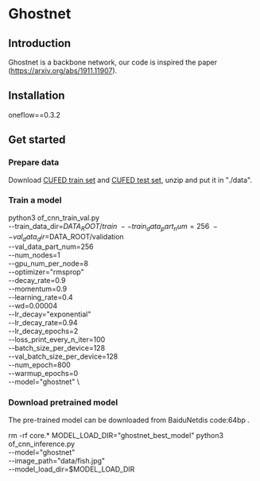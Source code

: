 # Ghostnet                                                                                                                       
 
## Introduction
Ghostnet is a backbone network, our code is inspired the paper (https://arxiv.org/abs/1911.11907).
 
## Installation
oneflow==0.3.2<br>


## Get started
 
### Prepare data
Download [CUFED train set](https://drive.google.com/drive/folders/1hGHy36XcmSZ1LtARWmGL5OK1IUdWJi3I) and [CUFED test set](https://drive.google.com/file/d/1Fa1mopExA9YGG1RxrCZZn7QFTYXLx6ph/view), unzip and put it in "./data".

### Train a model
 python3 of_cnn_train_val.py \
    --train_data_dir=$DATA_ROOT/train \
    --train_data_part_num=256 \
    --val_data_dir=$DATA_ROOT/validation \
    --val_data_part_num=256 \
    --num_nodes=1 \
    --gpu_num_per_node=8 \
    --optimizer="rmsprop"  \
    --decay_rate=0.9 \
    --momentum=0.9 \
    --learning_rate=0.4 \
    --wd=0.00004 \
    --lr_decay="exponential" \
    --lr_decay_rate=0.94 \
    --lr_decay_epochs=2 \
    --loss_print_every_n_iter=100 \
    --batch_size_per_device=128 \
    --val_batch_size_per_device=128 \
    --num_epoch=800 \
    --warmup_epochs=0 \
    --model="ghostnet" \

### Download pretrained model
  The pre-trained model can be downloaded from BaiduNetdis code:64bp .
  
  rm -rf core.* 
  MODEL_LOAD_DIR="ghostnet_best_model"
  python3 of_cnn_inference.py \
    --model="ghostnet" \
    --image_path="data/fish.jpg" \
    --model_load_dir=$MODEL_LOAD_DIR
